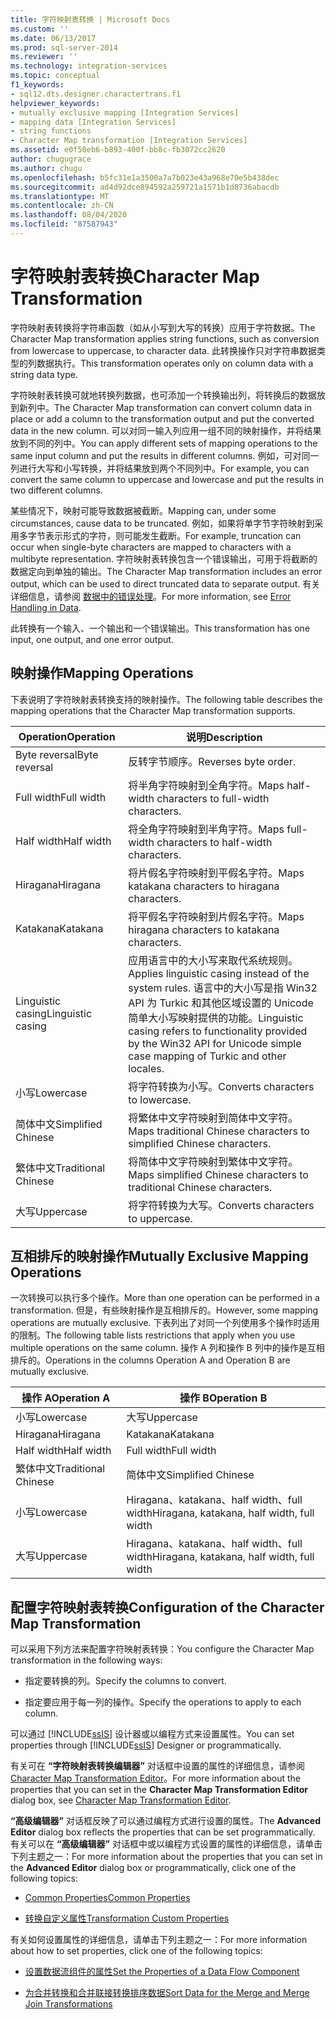 ```yaml
---
title: 字符映射表转换 | Microsoft Docs
ms.custom: ''
ms.date: 06/13/2017
ms.prod: sql-server-2014
ms.reviewer: ''
ms.technology: integration-services
ms.topic: conceptual
f1_keywords:
- sql12.dts.designer.charactertrans.f1
helpviewer_keywords:
- mutually exclusive mapping [Integration Services]
- mapping data [Integration Services]
- string functions
- Character Map transformation [Integration Services]
ms.assetid: e0f50eb6-b893-400f-bb8c-fb3072cc2620
author: chugugrace
ms.author: chugu
ms.openlocfilehash: b5fc31e1a3500a7a7b023e43a968e70e5b438dec
ms.sourcegitcommit: ad4d92dce894592a259721a1571b1d8736abacdb
ms.translationtype: MT
ms.contentlocale: zh-CN
ms.lasthandoff: 08/04/2020
ms.locfileid: "87587943"
---
```

# <a name="character-map-transformation"></a><span data-ttu-id="94a2b-102">字符映射表转换</span><span class="sxs-lookup"><span data-stu-id="94a2b-102">Character Map Transformation</span></span>
  <span data-ttu-id="94a2b-103">字符映射表转换将字符串函数（如从小写到大写的转换）应用于字符数据。</span><span class="sxs-lookup"><span data-stu-id="94a2b-103">The Character Map transformation applies string functions, such as conversion from lowercase to uppercase, to character data.</span></span> <span data-ttu-id="94a2b-104">此转换操作只对字符串数据类型的列数据执行。</span><span class="sxs-lookup"><span data-stu-id="94a2b-104">This transformation operates only on column data with a string data type.</span></span>  
  
 <span data-ttu-id="94a2b-105">字符映射表转换可就地转换列数据，也可添加一个转换输出列，将转换后的数据放到新列中。</span><span class="sxs-lookup"><span data-stu-id="94a2b-105">The Character Map transformation can convert column data in place or add a column to the transformation output and put the converted data in the new column.</span></span> <span data-ttu-id="94a2b-106">可以对同一输入列应用一组不同的映射操作，并将结果放到不同的列中。</span><span class="sxs-lookup"><span data-stu-id="94a2b-106">You can apply different sets of mapping operations to the same input column and put the results in different columns.</span></span> <span data-ttu-id="94a2b-107">例如，可对同一列进行大写和小写转换，并将结果放到两个不同列中。</span><span class="sxs-lookup"><span data-stu-id="94a2b-107">For example, you can convert the same column to uppercase and lowercase and put the results in two different columns.</span></span>  
  
 <span data-ttu-id="94a2b-108">某些情况下，映射可能导致数据被截断。</span><span class="sxs-lookup"><span data-stu-id="94a2b-108">Mapping can, under some circumstances, cause data to be truncated.</span></span> <span data-ttu-id="94a2b-109">例如，如果将单字节字符映射到采用多字节表示形式的字符，则可能发生截断。</span><span class="sxs-lookup"><span data-stu-id="94a2b-109">For example, truncation can occur when single-byte characters are mapped to characters with a multibyte representation.</span></span> <span data-ttu-id="94a2b-110">字符映射表转换包含一个错误输出，可用于将截断的数据定向到单独的输出。</span><span class="sxs-lookup"><span data-stu-id="94a2b-110">The Character Map transformation includes an error output, which can be used to direct truncated data to separate output.</span></span> <span data-ttu-id="94a2b-111">有关详细信息，请参阅 [数据中的错误处理](../error-handling-in-data.md)。</span><span class="sxs-lookup"><span data-stu-id="94a2b-111">For more information, see [Error Handling in Data](../error-handling-in-data.md).</span></span>  
  
 <span data-ttu-id="94a2b-112">此转换有一个输入、一个输出和一个错误输出。</span><span class="sxs-lookup"><span data-stu-id="94a2b-112">This transformation has one input, one output, and one error output.</span></span>  
  
## <a name="mapping-operations"></a><span data-ttu-id="94a2b-113">映射操作</span><span class="sxs-lookup"><span data-stu-id="94a2b-113">Mapping Operations</span></span>  
 <span data-ttu-id="94a2b-114">下表说明了字符映射表转换支持的映射操作。</span><span class="sxs-lookup"><span data-stu-id="94a2b-114">The following table describes the mapping operations that the Character Map transformation supports.</span></span>  
  
|<span data-ttu-id="94a2b-115">Operation</span><span class="sxs-lookup"><span data-stu-id="94a2b-115">Operation</span></span>|<span data-ttu-id="94a2b-116">说明</span><span class="sxs-lookup"><span data-stu-id="94a2b-116">Description</span></span>|  
|---------------|-----------------|  
|<span data-ttu-id="94a2b-117">Byte reversal</span><span class="sxs-lookup"><span data-stu-id="94a2b-117">Byte reversal</span></span>|<span data-ttu-id="94a2b-118">反转字节顺序。</span><span class="sxs-lookup"><span data-stu-id="94a2b-118">Reverses byte order.</span></span>|  
|<span data-ttu-id="94a2b-119">Full width</span><span class="sxs-lookup"><span data-stu-id="94a2b-119">Full width</span></span>|<span data-ttu-id="94a2b-120">将半角字符映射到全角字符。</span><span class="sxs-lookup"><span data-stu-id="94a2b-120">Maps half-width characters to full-width characters.</span></span>|  
|<span data-ttu-id="94a2b-121">Half width</span><span class="sxs-lookup"><span data-stu-id="94a2b-121">Half width</span></span>|<span data-ttu-id="94a2b-122">将全角字符映射到半角字符。</span><span class="sxs-lookup"><span data-stu-id="94a2b-122">Maps full-width characters to half-width characters.</span></span>|  
|<span data-ttu-id="94a2b-123">Hiragana</span><span class="sxs-lookup"><span data-stu-id="94a2b-123">Hiragana</span></span>|<span data-ttu-id="94a2b-124">将片假名字符映射到平假名字符。</span><span class="sxs-lookup"><span data-stu-id="94a2b-124">Maps katakana characters to hiragana characters.</span></span>|  
|<span data-ttu-id="94a2b-125">Katakana</span><span class="sxs-lookup"><span data-stu-id="94a2b-125">Katakana</span></span>|<span data-ttu-id="94a2b-126">将平假名字符映射到片假名字符。</span><span class="sxs-lookup"><span data-stu-id="94a2b-126">Maps hiragana characters to katakana characters.</span></span>|  
|<span data-ttu-id="94a2b-127">Linguistic casing</span><span class="sxs-lookup"><span data-stu-id="94a2b-127">Linguistic casing</span></span>|<span data-ttu-id="94a2b-128">应用语言中的大小写来取代系统规则。</span><span class="sxs-lookup"><span data-stu-id="94a2b-128">Applies linguistic casing instead of the system rules.</span></span> <span data-ttu-id="94a2b-129">语言中的大小写是指 Win32 API 为 Turkic 和其他区域设置的 Unicode 简单大小写映射提供的功能。</span><span class="sxs-lookup"><span data-stu-id="94a2b-129">Linguistic casing refers to functionality provided by the Win32 API for Unicode simple case mapping of Turkic and other locales.</span></span>|  
|<span data-ttu-id="94a2b-130">小写</span><span class="sxs-lookup"><span data-stu-id="94a2b-130">Lowercase</span></span>|<span data-ttu-id="94a2b-131">将字符转换为小写。</span><span class="sxs-lookup"><span data-stu-id="94a2b-131">Converts characters to lowercase.</span></span>|  
|<span data-ttu-id="94a2b-132">简体中文</span><span class="sxs-lookup"><span data-stu-id="94a2b-132">Simplified Chinese</span></span>|<span data-ttu-id="94a2b-133">将繁体中文字符映射到简体中文字符。</span><span class="sxs-lookup"><span data-stu-id="94a2b-133">Maps traditional Chinese characters to simplified Chinese characters.</span></span>|  
|<span data-ttu-id="94a2b-134">繁体中文</span><span class="sxs-lookup"><span data-stu-id="94a2b-134">Traditional Chinese</span></span>|<span data-ttu-id="94a2b-135">将简体中文字符映射到繁体中文字符。</span><span class="sxs-lookup"><span data-stu-id="94a2b-135">Maps simplified Chinese characters to traditional Chinese characters.</span></span>|  
|<span data-ttu-id="94a2b-136">大写</span><span class="sxs-lookup"><span data-stu-id="94a2b-136">Uppercase</span></span>|<span data-ttu-id="94a2b-137">将字符转换为大写。</span><span class="sxs-lookup"><span data-stu-id="94a2b-137">Converts characters to uppercase.</span></span>|  
  
## <a name="mutually-exclusive-mapping-operations"></a><span data-ttu-id="94a2b-138">互相排斥的映射操作</span><span class="sxs-lookup"><span data-stu-id="94a2b-138">Mutually Exclusive Mapping Operations</span></span>  
 <span data-ttu-id="94a2b-139">一次转换可以执行多个操作。</span><span class="sxs-lookup"><span data-stu-id="94a2b-139">More than one operation can be performed in a transformation.</span></span> <span data-ttu-id="94a2b-140">但是，有些映射操作是互相排斥的。</span><span class="sxs-lookup"><span data-stu-id="94a2b-140">However, some mapping operations are mutually exclusive.</span></span> <span data-ttu-id="94a2b-141">下表列出了对同一个列使用多个操作时适用的限制。</span><span class="sxs-lookup"><span data-stu-id="94a2b-141">The following table lists restrictions that apply when you use multiple operations on the same column.</span></span> <span data-ttu-id="94a2b-142">操作 A 列和操作 B 列中的操作是互相排斥的。</span><span class="sxs-lookup"><span data-stu-id="94a2b-142">Operations in the columns Operation A and Operation B are mutually exclusive.</span></span>  
  
|<span data-ttu-id="94a2b-143">操作 A</span><span class="sxs-lookup"><span data-stu-id="94a2b-143">Operation A</span></span>|<span data-ttu-id="94a2b-144">操作 B</span><span class="sxs-lookup"><span data-stu-id="94a2b-144">Operation B</span></span>|  
|-----------------|-----------------|  
|<span data-ttu-id="94a2b-145">小写</span><span class="sxs-lookup"><span data-stu-id="94a2b-145">Lowercase</span></span>|<span data-ttu-id="94a2b-146">大写</span><span class="sxs-lookup"><span data-stu-id="94a2b-146">Uppercase</span></span>|  
|<span data-ttu-id="94a2b-147">Hiragana</span><span class="sxs-lookup"><span data-stu-id="94a2b-147">Hiragana</span></span>|<span data-ttu-id="94a2b-148">Katakana</span><span class="sxs-lookup"><span data-stu-id="94a2b-148">Katakana</span></span>|  
|<span data-ttu-id="94a2b-149">Half width</span><span class="sxs-lookup"><span data-stu-id="94a2b-149">Half width</span></span>|<span data-ttu-id="94a2b-150">Full width</span><span class="sxs-lookup"><span data-stu-id="94a2b-150">Full width</span></span>|  
|<span data-ttu-id="94a2b-151">繁体中文</span><span class="sxs-lookup"><span data-stu-id="94a2b-151">Traditional Chinese</span></span>|<span data-ttu-id="94a2b-152">简体中文</span><span class="sxs-lookup"><span data-stu-id="94a2b-152">Simplified Chinese</span></span>|  
|<span data-ttu-id="94a2b-153">小写</span><span class="sxs-lookup"><span data-stu-id="94a2b-153">Lowercase</span></span>|<span data-ttu-id="94a2b-154">Hiragana、katakana、half width、full width</span><span class="sxs-lookup"><span data-stu-id="94a2b-154">Hiragana, katakana, half width, full width</span></span>|  
|<span data-ttu-id="94a2b-155">大写</span><span class="sxs-lookup"><span data-stu-id="94a2b-155">Uppercase</span></span>|<span data-ttu-id="94a2b-156">Hiragana、katakana、half width、full width</span><span class="sxs-lookup"><span data-stu-id="94a2b-156">Hiragana, katakana, half width, full width</span></span>|  
  
## <a name="configuration-of-the-character-map-transformation"></a><span data-ttu-id="94a2b-157">配置字符映射表转换</span><span class="sxs-lookup"><span data-stu-id="94a2b-157">Configuration of the Character Map Transformation</span></span>  
 <span data-ttu-id="94a2b-158">可以采用下列方法来配置字符映射表转换：</span><span class="sxs-lookup"><span data-stu-id="94a2b-158">You configure the Character Map transformation in the following ways:</span></span>  
  
-   <span data-ttu-id="94a2b-159">指定要转换的列。</span><span class="sxs-lookup"><span data-stu-id="94a2b-159">Specify the columns to convert.</span></span>  
  
-   <span data-ttu-id="94a2b-160">指定要应用于每一列的操作。</span><span class="sxs-lookup"><span data-stu-id="94a2b-160">Specify the operations to apply to each column.</span></span>  
  
 <span data-ttu-id="94a2b-161">可以通过 [!INCLUDE[ssIS](../../../includes/ssis-md.md)] 设计器或以编程方式来设置属性。</span><span class="sxs-lookup"><span data-stu-id="94a2b-161">You can set properties through [!INCLUDE[ssIS](../../../includes/ssis-md.md)] Designer or programmatically.</span></span>  
  
 <span data-ttu-id="94a2b-162">有关可在 **“字符映射表转换编辑器”** 对话框中设置的属性的详细信息，请参阅 [Character Map Transformation Editor](../../character-map-transformation-editor.md)。</span><span class="sxs-lookup"><span data-stu-id="94a2b-162">For more information about the properties that you can set in the **Character Map Transformation Editor** dialog box, see [Character Map Transformation Editor](../../character-map-transformation-editor.md).</span></span>  
  
 <span data-ttu-id="94a2b-163">**“高级编辑器”** 对话框反映了可以通过编程方式进行设置的属性。</span><span class="sxs-lookup"><span data-stu-id="94a2b-163">The **Advanced Editor** dialog box reflects the properties that can be set programmatically.</span></span> <span data-ttu-id="94a2b-164">有关可以在 **“高级编辑器”** 对话框中或以编程方式设置的属性的详细信息，请单击下列主题之一：</span><span class="sxs-lookup"><span data-stu-id="94a2b-164">For more information about the properties that you can set in the **Advanced Editor** dialog box or programmatically, click one of the following topics:</span></span>  
  
-   [<span data-ttu-id="94a2b-165">Common Properties</span><span class="sxs-lookup"><span data-stu-id="94a2b-165">Common Properties</span></span>](../../common-properties.md)  
  
-   [<span data-ttu-id="94a2b-166">转换自定义属性</span><span class="sxs-lookup"><span data-stu-id="94a2b-166">Transformation Custom Properties</span></span>](transformation-custom-properties.md)  
  
 <span data-ttu-id="94a2b-167">有关如何设置属性的详细信息，请单击下列主题之一：</span><span class="sxs-lookup"><span data-stu-id="94a2b-167">For more information about how to set properties, click one of the following topics:</span></span>  
  
-   [<span data-ttu-id="94a2b-168">设置数据流组件的属性</span><span class="sxs-lookup"><span data-stu-id="94a2b-168">Set the Properties of a Data Flow Component</span></span>](../set-the-properties-of-a-data-flow-component.md)  
  
-   [<span data-ttu-id="94a2b-169">为合并转换和合并联接转换排序数据</span><span class="sxs-lookup"><span data-stu-id="94a2b-169">Sort Data for the Merge and Merge Join Transformations</span></span>](sort-data-for-the-merge-and-merge-join-transformations.md)  
  
  
